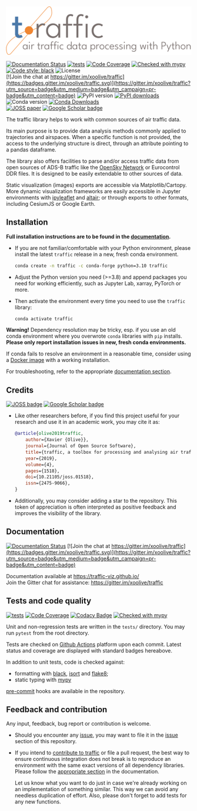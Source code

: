 ![A toolbox for processing and analysing air traffic data](./docs/_static/logo/logo_full.png)

[![Documentation Status](https://github.com/xoolive/traffic/workflows/docs/badge.svg)](https://traffic-viz.github.io/) [![tests](https://github.com/xoolive/traffic/actions/workflows/run-tests.yml/badge.svg?branch=master&event=push)](https://github.com/xoolive/traffic/actions/workflows/run-tests.yml) [![Code Coverage](https://img.shields.io/codecov/c/github/xoolive/traffic.svg)](https://codecov.io/gh/xoolive/traffic) [![Checked with mypy](https://img.shields.io/badge/mypy-checked-blue.svg)](https://mypy.readthedocs.io/) [![Code style: black](https://img.shields.io/badge/code%20style-black-black.svg)](https://github.com/psf/black) ![License](https://img.shields.io/pypi/l/traffic.svg)  
[![Join the chat at https://gitter.im/xoolive/traffic](https://badges.gitter.im/xoolive/traffic.svg)](https://gitter.im/xoolive/traffic?utm_source=badge&utm_medium=badge&utm_campaign=pr-badge&utm_content=badge) ![PyPI version](https://img.shields.io/pypi/v/traffic) [![PyPI downloads](https://img.shields.io/pypi/dm/traffic)](https://pypi.org/project/traffic) ![Conda version](https://img.shields.io/conda/vn/conda-forge/traffic) [![Conda Downloads](https://img.shields.io/conda/dn/conda-forge/traffic.svg)](https://anaconda.org/conda-forge/traffic)  
[![JOSS paper](http://joss.theoj.org/papers/10.21105/joss.01518/status.svg)](https://doi.org/10.21105/joss.01518) [![Google Scholar
badge](https://img.shields.io/endpoint?url=https%3A%2F%2Ftraffic-citations-y6ukblh4ymtb.runkit.sh%2F)](https://scholar.google.com/scholar?cites=18420568209924139259)

The traffic library helps to work with common sources of air traffic data.

Its main purpose is to provide data analysis methods commonly applied to trajectories and airspaces. When a specific function is not provided, the access to the underlying structure is direct, through an attribute pointing to a pandas dataframe.

The library also offers facilities to parse and/or access traffic data from open sources of ADS-B traffic like the [OpenSky Network](https://opensky-network.org/) or Eurocontrol DDR files. It is designed to be easily extendable to other sources of data.

Static visualization (images) exports are accessible via Matplotlib/Cartopy. More dynamic visualization frameworks are easily accessible in Jupyter environments with [ipyleaflet](http://ipyleaflet.readthedocs.io/) and [altair](http://altair-viz.github.io/); or through exports to other formats, including CesiumJS or Google Earth.

## Installation

**Full installation instructions are to be found in the [documentation](https://traffic-viz.github.io/installation.html).**

- If you are not familiar/comfortable with your Python environment, please install the latest `traffic` release in a new, fresh conda environment.

  ```sh
  conda create -n traffic -c conda-forge python=3.10 traffic
  ```

- Adjust the Python version you need (>=3.8) and append packages you need for working efficiently, such as Jupyter Lab, xarray, PyTorch or more.
- Then activate the environment every time you need to use the `traffic` library:

  ```sh
  conda activate traffic
  ```

**Warning!** Dependency resolution may be tricky, esp. if you use an old conda environment where you overwrote `conda` libraries with `pip` installs. **Please only report installation issues in new, fresh conda environments.**

If conda fails to resolve an environment in a reasonable time, consider using a [Docker image](https://traffic-viz.github.io/user_guide/docker.html) with a working installation.

For troubleshooting, refer to the appropriate [documentation section](https://traffic-viz.github.io/troubleshooting/installation.html).

## Credits

[![JOSS
badge](http://joss.theoj.org/papers/10.21105/joss.01518/status.svg)](https://doi.org/10.21105/joss.01518) [![Google Scholar
badge](https://img.shields.io/endpoint?url=https%3A%2F%2Ftraffic-citations-y6ukblh4ymtb.runkit.sh%2F)](https://scholar.google.com/scholar?cites=18420568209924139259)

- Like other researchers before, if you find this project useful for your research and use it in an academic work, you may cite it as:

  ```bibtex
  @article{olive2019traffic,
      author={Xavier {Olive}},
      journal={Journal of Open Source Software},
      title={traffic, a toolbox for processing and analysing air traffic data},
      year={2019},
      volume={4},
      pages={1518},
      doi={10.21105/joss.01518},
      issn={2475-9066},
  }
  ```

- Additionally, you may consider adding a star to the repository. This token of appreciation is often interpreted as positive feedback and improves the visibility of the library.

## Documentation

[![Documentation Status](https://github.com/xoolive/traffic/workflows/docs/badge.svg)](https://traffic-viz.github.io/) [![Join the chat at https://gitter.im/xoolive/traffic](https://badges.gitter.im/xoolive/traffic.svg)](https://gitter.im/xoolive/traffic?utm_source=badge&utm_medium=badge&utm_campaign=pr-badge&utm_content=badge)

Documentation available at <https://traffic-viz.github.io/>  
Join the Gitter chat for assistance: https://gitter.im/xoolive/traffic

## Tests and code quality

[![tests](https://github.com/xoolive/traffic/actions/workflows/run-tests.yml/badge.svg?branch=master&event=push)](https://github.com/xoolive/traffic/actions/workflows/run-tests.yml) [![Code Coverage](https://img.shields.io/codecov/c/github/xoolive/traffic.svg)](https://codecov.io/gh/xoolive/traffic) [![Codacy Badge](https://img.shields.io/codacy/grade/eea673ed15304f1b93490726295d6de0)](https://www.codacy.com/manual/xoolive/traffic) [![Checked with mypy](https://img.shields.io/badge/mypy-checked-blue.svg)](https://mypy.readthedocs.io/)

Unit and non-regression tests are written in the `tests/` directory. You may run `pytest` from the root directory.

Tests are checked on [Github Actions](https://github.com/xoolive/traffic/actions/workflows/run-tests.yml) platform upon each commit. Latest status and coverage are displayed with standard badges hereabove.

In addition to unit tests, code is checked against:

- formatting with [black](https://black.readthedocs.io/), [isort](https://pycqa.github.io/isort/) and [flake8](https://flake8.pycqa.org/);
- static typing with [mypy](https://mypy.readthedocs.io/)

[pre-commit](https://pre-commit.com/) hooks are available in the repository.

## Feedback and contribution

Any input, feedback, bug report or contribution is welcome.

- Should you encounter any [issue](https://github.com/xoolive/traffic/issues/new), you may want to file it in the [issue](https://github.com/xoolive/traffic/issues/new) section of this repository.
- If you intend to [contribute to traffic](https://traffic-viz.github.io/installation.html#contribute-to-traffic) or file a pull request, the best way to ensure continuous integration does not break is to reproduce an environment with the same exact versions of all dependency libraries. Please follow the [appropriate section](https://traffic-viz.github.io/installation.html#contribute-to-traffic) in the documentation.

  Let us know what you want to do just in case we're already working on an implementation of something similar. This way we can avoid any needless duplication of effort. Also, please don't forget to add tests for any new functions.
